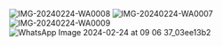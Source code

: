 ![IMG-20240224-WA0008](https://github.com/AchmadAnnasAwwabin/Learn-My-SQL/assets/160121014/0be929d0-8ede-4954-ada9-df822ad6e88c)
![IMG-20240224-WA0007](https://github.com/AchmadAnnasAwwabin/Learn-My-SQL/assets/160121014/81b546c2-5a14-4d26-a706-a3f5908a0687)
![IMG-20240224-WA0009](https://github.com/AchmadAnnasAwwabin/Learn-My-SQL/assets/160121014/f5c71d61-9470-452e-bc0a-b9c0aa481d1c)
![WhatsApp Image 2024-02-24 at 09 06 37_03ee13b2](https://github.com/AchmadAnnasAwwabin/Learn-My-SQL/assets/160121014/ae5abec1-1545-4e67-90fb-ff595e5188e6)
